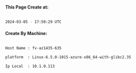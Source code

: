 
   
#### This Page Create at:

```bash

2024-03-05 - 17:50:29 UTC

```

#### Create By Machine:

```bash

Host Name : fv-az1435-635

platform  : Linux-6.5.0-1015-azure-x86_64-with-glibc2.35

Ip Local  : 10.1.0.113

```

